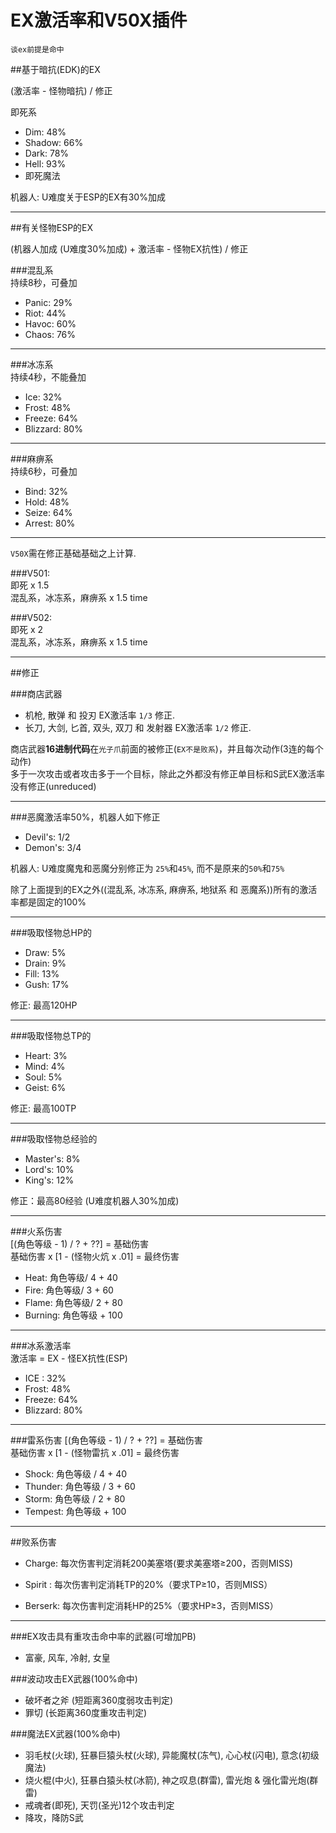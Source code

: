 # EX激活率和V50X插件

`谈ex前提是命中`


##基于暗抗(EDK)的EX

(激活率 - 怪物暗抗) / 修正

即死系  
- Dim: 48%
- Shadow: 66%
- Dark: 78%
- Hell: 93%
- 即死魔法

机器人: U难度关于ESP的EX有30%加成

--- 

##有关怪物ESP的EX  

(机器人加成 (U难度30%加成) + 激活率 - 怪物EX抗性) / 修正

###混乱系  
持续8秒，可叠加
- Panic: 29%
- Riot: 44%
- Havoc: 60%
- Chaos: 76%

---

###冰冻系  
持续4秒，不能叠加
- Ice: 32%
- Frost: 48%
- Freeze: 64%
- Blizzard: 80%

---

###麻痹系  
持续6秒，可叠加
- Bind: 32%
- Hold: 48%
- Seize: 64%
- Arrest: 80%

---

`V50X`需在修正基础基础之上计算.

###V501:  
即死 x 1.5  
混乱系，冰冻系，麻痹系 x 1.5 time

###V502:  
即死 x 2  
混乱系，冰冻系，麻痹系 x 1.5 time

---

##修正

###商店武器
- 机枪, 散弹 和 投刃 EX激活率 `1/3` 修正.
- 长刀, 大剑, 匕首, 双头, 双刀 和 发射器 EX激活率 `1/2` 修正.

商店武器**16进制代码**在`光子爪`前面的被修正(`EX不是败系`)，并且每次动作(3连的每个动作)  
多于一次攻击或者攻击多于一个目标，除此之外都没有修正单目标和S武EX激活率没有修正(unreduced)

---
###恶魔激活率50%，机器人如下修正
- Devil's: 1/2 
- Demon's: 3/4

机器人: U难度魔鬼和恶魔分别修正为 `25%`和`45%`, 而不是原来的`50%`和`75%`

除了上面提到的EX之外((混乱系, 冰冻系, 麻痹系, 地狱系 和 恶魔系))所有的激活率都是固定的100%

---

###吸取怪物总HP的  
- Draw: 5%
- Drain: 9%
- Fill: 13%
- Gush: 17%

修正: 最高120HP

--- 

###吸取怪物总TP的  
- Heart: 3%
- Mind: 4%
- Soul: 5%
- Geist: 6%

修正: 最高100TP

---

###吸取怪物总经验的
- Master's: 8%
- Lord's: 10%
- King's: 12%

修正：最高80经验 (U难度机器人30%加成)

---

###火系伤害  
[(角色等级 - 1) / ? + ??] = 基础伤害  
基础伤害 x [1 - (怪物火炕 x .01] = 最终伤害
- Heat: 角色等级/ 4 + 40
- Fire: 角色等级/ 3 + 60
- Flame: 角色等级/ 2 + 80
- Burning: 角色等级 + 100

---

###冰系激活率  
激活率 = EX - 怪EX抗性(ESP)  
- ICE : 32%
- Frost: 48%
- Freeze: 64%
- Blizzard: 80%

---

###雷系伤害
[(角色等级 - 1) / ? + ??] = 基础伤害  
基础伤害 x [1 - (怪物雷抗 x .01] = 最终伤害  
- Shock: 角色等级 / 4 + 40
- Thunder: 角色等级 / 3 + 60
- Storm: 角色等级 / 2 + 80
- Tempest: 角色等级 + 100

--- 

##败系伤害
- Charge: 每次伤害判定消耗200美塞塔(要求美塞塔≥200，否则MISS)

- Spirit : 每次伤害判定消耗TP的20%（要求TP≥10，否则MISS）

- Berserk: 每次伤害判定消耗HP的25%（要求HP≥3，否则MISS）

---

###EX攻击具有重攻击命中率的武器(可增加PB)  
- 富豪, 风车, 冷射, 女皇



###波动攻击EX武器(100%命中)  
- 破坏者之斧 (短距离360度弱攻击判定)
- 罪切 (长距离360度重攻击判定)


###魔法EX武器(100%命中)
- 羽毛杖(火球), 狂暴巨猿头杖(火球), 异能魔杖(冻气), 心心杖(闪电), 意念(初级魔法)
- 烧火棍(中火), 狂暴白猿头杖(冰箭), 神之叹息(群雷), 雷光炮 & 强化雷光炮(群雷)
- 戒魂者(即死), 天罚(圣光)12个攻击判定
- 降攻，降防S武
